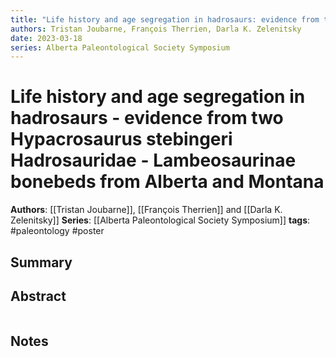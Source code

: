 ```yaml
---
title: "Life history and age segregation in hadrosaurs: evidence from two Hypacrosaurus stebingeri (Hadrosauridae: Lambeosaurinae) bonebeds from Alberta and Montana"
authors: Tristan Joubarne, François Therrien, Darla K. Zelenitsky
date: 2023-03-18
series: Alberta Paleontological Society Symposium
---
```


# Life history and age segregation in hadrosaurs - evidence from two Hypacrosaurus stebingeri Hadrosauridae - Lambeosaurinae bonebeds from Alberta and Montana

**Authors**: [[Tristan Joubarne]], [[François Therrien]] and [[Darla K. Zelenitsky]]
**Series**: [[Alberta Paleontological Society Symposium]]
**tags**: #paleontology #poster 

## Summary

## Abstract
```

```

## Notes
